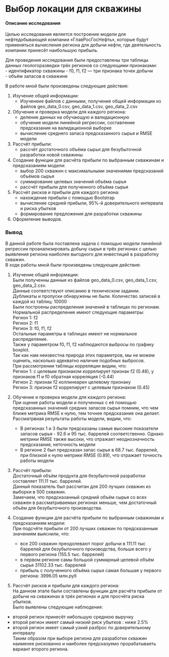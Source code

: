 # Выбор локации для скважины
#### Описание исследования  
Целью исследования является построение модели для нефтедобывающей компании «ГлавРосГосНефть», 
которые будут применяться вычисления региона для добычи нефти, где деятельность компании принесёт наибольшую прибыль.  
   


Для проведения исследования были предоставлены три таблицы данных геологоразведки трёх регионов со следующими признаками:   
    - идентификатор скважины 
    - f0, f1, f2 — три признака точек добычи  
    - объём запасов в скважине
      
    
В работе мной были произведены следующие действия:  

1) Изучение общей информации:  
    - Изученеие файлов с данными, получение общей информации из файлов geo_data_0.csv, geo_data_1.csv, geo_data_2.csv      
2) Обучение и проверка модели для каждого региона:    
    - деление данных на обучающую и валидационную    
    - обучение модели линейной регрессии, составление предсказания на валидационной выборке    
    - вычисление среднего запаса предсказанного сырья и RMSE модели    
3) Рассчёт прибыли:    
    - рассчёт достаточного объёма сырья для безубыточной разработки новой скважины
4) Создание функции для расчёта прибыли по выбранным скважинам и предсказаниям модели:  
    - выбор 200 скважин с максимальными значениями предсказаний объёмов сырья   
    - суммирование целевых значений объёма сырья  
    - рассчёт прибыли для полученного объёма сырья
5) Рассчёт рисков и прибыли для каждого региона:    
    - нахождение прибыли с помощью Bootstrap
    - вычисление средней прибыли, 95%-й доверительного интервала и риска убытков  
    - формирование предложения для разработки скважины       
6) Оформление выводов.  
### Вывод   

В данной работе была поставлена задача с помощью модели линейной регрессии проанализировать добычу сырья в трёх регионах с целью выявления региона наиболее выгодного для инвестиций в разработку скважин.  
В ходе работы мной были произведены следующие действия:  
1) Изучение общей информации:  
Были полученны данные из файлов geo_data_0.csv, geo_data_1.csv, geo_data_2.csv.     
Данные соответствуют описанию в техническом задании.      
Дубликаты и пропуски обнаружены не были. Количество записей в каждой из таблиц: 10000       
Были построены распределения значений в таблицах по регионам.       
Нормальной распределение имеют следующие параметры:    
    Регион 1: f2    
    Регион 2: f1   
    Регион 3: f0, f1, f2    
Остальные параметры в таблицах имеют не нормальное распределение.  
Также у параметром f0, f1, f2 наблюдаются выбросы по графику boxplot.   
Так как нам неизвестна природа этих параметров, мы не можем оценить, насколько адекватно наличие подобных выбросов.       
При рассмотрении таблицы корреляции видим, что:  
    Регион 1: с целевым признаком коррелирует признак f2 (0.48), у признаков f1 и f0 обратная корреляция (-0.44)     
    Регион 2: признак f2 коллинеарен целевому признаку     
    Регион 3: признак f2 коррелирует с целевым признаком (0.45)      
        
2) Обучение и проверка модели для каждого региона:     
При оценке работы модели и полученных с её помощью предсказанных значений средних запасов сырья помним, 
что чем ближе метрика RMSE к нулю, тем точнее предсказание она делает.  
Рассматрвиая результаты работы модели, видим, что:  
    - В регионах 1 и 3 были предсказаны самые высокие показатели запасов сырья - 92.6 и 95 тыс. баррелей соответственно. 
    Однако метрики RMSE также высоки, что отражает неоднозначность предсказания, неточность модели  
    - В регионе 2 был предсказан запас сырья в 68.7  тыс. баррелей, при близкой к нулю метрике RMSE (0.89), что отражает точность работы модели  

3) Рассчёт прибыли:    
Достаточный объём продукта для безубыточной разработки составляет 111.11 тыс. баррелей.    
Данный показатель был рассчитан для 200 лучших скважин из выборки в 500 скважин.    
Замечаем, что предсказанный средний объём сырья со всех скважен в рассматриваемых регионах меньше, чем достаточный объём для безубыточного производства.  
4) Создание функции для расчёта прибыли по выбранным скважинам и предсказаниям модели:  
При подсчёте прибыли от 200 лучших скважин по предсказанным значениям выяснили, что:  
    - все 200 скважин преодолевают порог добычи в 111.11 тыс баррелей для безубыточного производства, больше всего у первого региона (155.5 тыс. баррелей)  
    - в первом регионе самы большой суммарный целевой объём сырья 31102.33 тыс. баррелей  
    - прибыль с полученного объёма сырья самая большая у первого региона: 3996.05 млн.руб
5) Рассчёт рисков и прибыли для каждого региона:    
На данном этапе были составлены функции для расчёта прибыли от добычи на скважинах в трёх регионах и для просчёта риска убытков.  
Было выявлены следующие наблюдения:  
- второй регион принесёт нибольшую среднюю выручку  
- второй регион имеет самый низкий риск убытков : ниже 2.5%  
- второй регион имеет самый узкий разброс по доверительному интервалу  
Таким образом при выборе региона для разработки скважин наименее рискованно и наиболее предсказуемо прорабатываеть вариант второго региона.       
  
